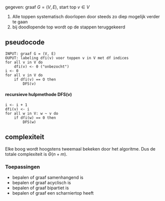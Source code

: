 gegeven: graaf $G = (V, E)$, start top $v \in V$ 
1. Alle toppen systematisch doorlopen door steeds zo diep mogelijk verder te gaan
2. bij doodlopende top wordt op de stappen teruggekeerd


## pseudocode
```
INPUT: graaf G = (V, E)
OUPUT: labeling dfi(v) voor toppen v in V met df indices
for all v in V do
	dfi(v) <- 0 ("onbezocht")
i <- 0
for all v in V do
	if dfi(v) == O then
		DFS(v)
```
#### recursieve hulpmethode DFS(v)
```
i <- i + 1
dfi(v) <- i
for all w in V: w ~ v do
	if dfi(w) == 0 then
		DFS(w)
```
## complexiteit
Elke boog wordt hoogstens tweemaal bekeken door het algoritme. Dus de totale complexiteit is $\Theta(n+m)$.

### Toepassingen
- bepalen of graaf samenhangend is 
- bepalen of graaf acyclisch is
- bepalen of graaf bipartiet is
- bepalen of graaf een scharniertop heeft